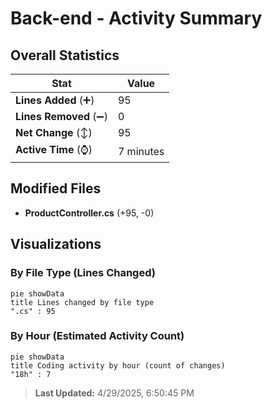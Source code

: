 # Back-end - Activity Summary 

## Overall Statistics

| Stat                   | Value                                                             |
| ---------------------- | ----------------------------------------------------------------- |
| **Lines Added** (➕)   | 95                                          |
| **Lines Removed** (➖) | 0                                        |
| **Net Change** (↕)    | 95                |
| **Active Time** (⌚)   | 7 minutes |


## Modified Files
- **ProductController.cs** (+95, -0)

## Visualizations

### By File Type (Lines Changed)

```mermaid
pie showData
title Lines changed by file type
".cs" : 95
```

### By Hour (Estimated Activity Count)

```mermaid
pie showData
title Coding activity by hour (count of changes)
"18h" : 7
```


> **Last Updated:** 4/29/2025, 6:50:45 PM